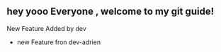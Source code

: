 ## hey yooo Everyone , welcome to my git guide!
New Feature Added by dev
- new Feature fron dev-adrien